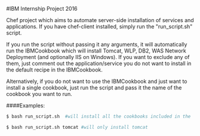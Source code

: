 #IBM Internship Project 2016

Chef project which aims to automate server-side installation of services and applications. If you have chef-client installed, simply run the "run_script.sh" script.

If you run the script without passing it any arguments, it will automatically run the IBMCookbook which will install Tomcat, WLP, DB2, WAS Network Deployment (and optionally IIS on Windows). If you want to exclude any of them, just comment out the application/service you do not want to install in the default recipe in the IBMCookbook.

Alternatively, if you do not want to use the IBMCookbook and just want to install a single cookbook, just run the script and pass it the name of the cookbook you want to run.

####Examples:

```bash
$ bash run_script.sh  #will install all the cookbooks included in the  IBMCookbook default recipe
```

```bash
$ bash run_script.sh tomcat #will only install tomcat
```

